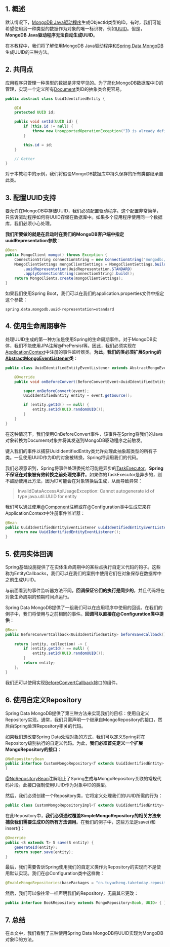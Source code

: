 ## 1. 概述

默认情况下，[MongoDB Java驱动程序](https://www.baeldung.com/java-mongodb-last-inserted-id)生成ObjectId类型的ID。有时，我们可能希望使用另一种类型的数据作为对象的唯一标识符，例如[UUID](https://www.baeldung.com/java-uuid)。但是，**MongoDB Java驱动程序无法自动生成UUID**。

在本教程中，我们将了解使用MongoDB Java驱动程序和[Spring Data MongoDB](https://www.baeldung.com/spring-data-mongodb-guide)生成UUID的三种方法。

## 2. 共同点

应用程序只管理一种类型的数据是非常罕见的。为了简化MongoDB数据库中ID的管理，实现一个定义所有[Document](https://www.mongodb.com/docs/manual/core/document/)类ID的抽象类会更容易。

```java
public abstract class UuidIdentifiedEntity {

    @Id
    protected UUID id;

    public void setId(UUID id) {
        if (this.id != null) {
            throw new UnsupportedOperationException("ID is already defined");
        }

        this.id = id;
    }

    // Getter
}
```

对于本教程中的示例，我们将假设MongoDB数据库中持久保存的所有类都继承自此类。

## 3. 配置UUID支持

要允许在MongoDB中存储UUID，我们必须配置驱动程序。这个配置非常简单，只告诉驱动程序如何将UUID存储在数据库中。如果多个应用程序使用同一个数据库，我们必须小心处理。

**我们所要做的就是在启动时在我们的MongoDB客户端中指定uuidRepresentation参数**：

```java
@Bean
public MongoClient mongo() throws Exception {
    ConnectionString connectionString = new ConnectionString("mongodb://localhost:27017/test");
    MongoClientSettings mongoClientSettings = MongoClientSettings.builder()
        .uuidRepresentation(UuidRepresentation.STANDARD)
        .applyConnectionString(connectionString).build();
    return MongoClients.create(mongoClientSettings);
}
```

如果我们使用Spring Boot，我们可以在我们的application.properties文件中指定这个参数：

```properties
spring.data.mongodb.uuid-representation=standard
```

## 4. 使用生命周期事件

处理UUID生成的第一种方法是使用Spring的生命周期事件。对于MongoDB实体，我们不能使用JPA注解@PrePersist等。因此，我们必须实现在[ApplicationContext](https://www.baeldung.com/spring-application-context)中注册的事件监听器类。**为此，我们的类必须扩展Spring的[AbstractMongoEventListener](https://docs.spring.io/spring-data/mongodb/docs/current/api/org/springframework/data/mongodb/core/mapping/event/AbstractMongoEventListener.html)类**：

```java
public class UuidIdentifiedEntityEventListener extends AbstractMongoEventListener<UuidIdentifiedEntity> {

    @Override
    public void onBeforeConvert(BeforeConvertEvent<UuidIdentifiedEntity> event) {

        super.onBeforeConvert(event);
        UuidIdentifiedEntity entity = event.getSource();

        if (entity.getId() == null) {
            entity.setId(UUID.randomUUID());
        }
    }
}
```

在这种情况下，我们使用OnBeforeConvert事件，该事件在Spring将我们的Java对象转换为Document对象并将其发送到MongoDB驱动程序之前触发。

键入我们的事件以捕获UuidIdentifiedEntity类允许处理此抽象超类型的所有子类。一旦使用UUID作为ID的对象被转换，Spring将调用我们的代码。

我们必须意识到，Spring将事件处理委托给可能是异步的[TaskExecutor](https://docs.spring.io/spring-framework/docs/current/javadoc-api/org/springframework/core/task/TaskExecutor.html)。**Spring不保证在对象被有效转换之前处理完事件**。如果你的TaskExecutor是异步的，则不鼓励使用此方法，因为ID可能会在对象转换后生成，从而导致异常：

> InvalidDataAccessApiUsageException: Cannot autogenerate id of type java.util.UUID for entity

我们可以通过使用[@Component](https://www.baeldung.com/spring-component-annotation)注解或在@Configuration类中生成它来在ApplicationContext中注册事件监听器：

```java
@Bean
public UuidIdentifiedEntityEventListener uuidIdentifiedEntityEventListener() {
    return new UuidIdentifiedEntityEventListener();
}
```

## 5. 使用实体回调

Spring基础设施提供了在实体生命周期中的某些点执行自定义代码的钩子。这些称为EntityCallbacks，我们可以在我们的案例中使用它们在对象保存在数据库中之前生成UUID。

与前面看到的事件监听器方法不同，**回调保证它们的执行是同步的**，并且代码将在对象生命周期的预期时间点运行。

Spring Data MongoDB提供了一组我们可以在应用程序中使用的回调。在我们的例子中，我们将使用与之前相同的事件。**回调可以直接在@Configuration类中提供**：

```java
@Bean
public BeforeConvertCallback<UuidIdentifiedEntity> beforeSaveCallback() {
        
    return (entity, collection) -> {
        if (entity.getId() == null) {
            entity.setId(UUID.randomUUID());
        }
        return entity;
    };
}
```

我们还可以使用实现[BeforeConvertCallback](https://docs.spring.io/spring-data/mongodb/docs/current/api/org/springframework/data/mongodb/core/mapping/event/BeforeConvertCallback.html)接口的组件。

## 6. 使用自定义Repository

Spring Data MongoDB提供了第三种方法来实现我们的目标：使用自定义Repository实现。通常，我们只需声明一个继承自MongoRepository的接口，然后由Spring处理Repository相关的代码。

如果我们想改变Spring Data处理对象的方式，我们可以定义Spring将在Repository级别执行的自定义代码。为此，**我们必须首先定义一个扩展MongoRepository的接口**：

```java
@NoRepositoryBean
public interface CustomMongoRepository<T extends UuidIdentifiedEntity> extends MongoRepository<T, UUID> {
}
```

[@NoRepositoryBean](https://www.baeldung.com/spring-data-annotations)注解阻止了Spring生成与MongoRepository关联的常规代码片段。此接口强制使用UUID作为对象中ID的类型。

然后，我们必须创建一个Repository类，它将定义处理我们的UUID所需的行为：

```java
public class CustomMongoRepositoryImpl<T extends UuidIdentifiedEntity> extends SimpleMongoRepository<T, UUID> implements CustomMongoRepository<T>
```

在此Repository中，**我们必须通过覆盖SimpleMongoRepository的相关方法来捕获我们需要生成ID的所有方法调用**。在我们的例子中，这些方法是save()和insert()：

```java
@Override
public <S extends T> S save(S entity) {
    generateId(entity);
    return super.save(entity);
}
```

最后，我们需要告诉Spring使用我们的自定义类作为Repository的实现而不是使用默认实现。我们在@Configuration类中这样做：

```java
@EnableMongoRepositories(basePackages = "cn.tuyucheng.taketoday.repository", repositoryBaseClass = CustomMongoRepositoryImpl.class)
```

然后，我们可以像往常一样声明我们的Repository，无需其它更改：

```java
public interface BookRepository extends MongoRepository<Book, UUID> { }
```

## 7. 总结

在本文中，我们看到了三种使用Spring Data MongoDB将UUID实现为MongoDB对象ID的方法。